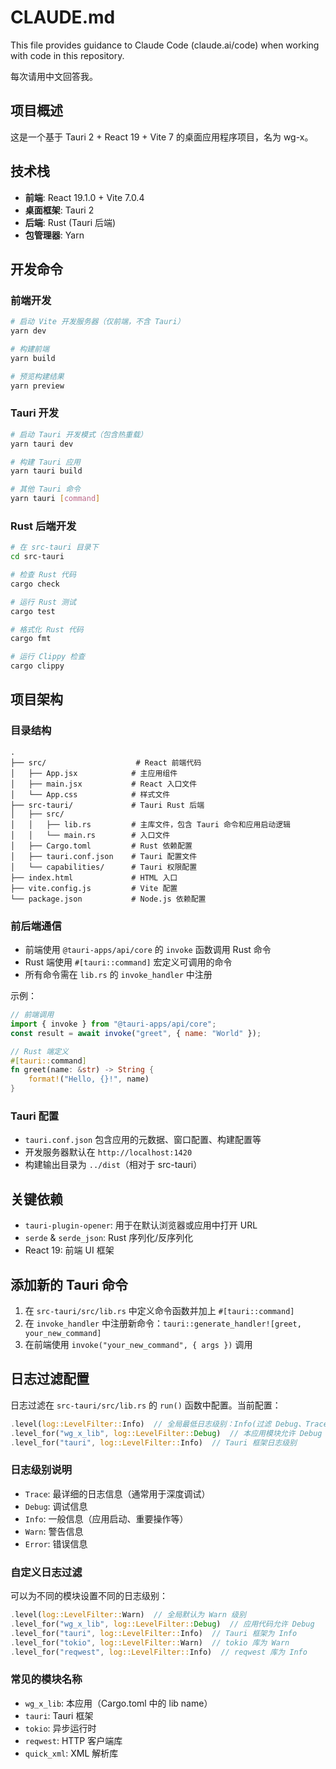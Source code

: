 # CLAUDE.md

This file provides guidance to Claude Code (claude.ai/code) when working with code in this repository.

每次请用中文回答我。

## 项目概述

这是一个基于 Tauri 2 + React 19 + Vite 7 的桌面应用程序项目，名为 wg-x。

## 技术栈

- **前端**: React 19.1.0 + Vite 7.0.4
- **桌面框架**: Tauri 2
- **后端**: Rust (Tauri 后端)
- **包管理器**: Yarn

## 开发命令

### 前端开发
```bash
# 启动 Vite 开发服务器（仅前端，不含 Tauri）
yarn dev

# 构建前端
yarn build

# 预览构建结果
yarn preview
```

### Tauri 开发
```bash
# 启动 Tauri 开发模式（包含热重载）
yarn tauri dev

# 构建 Tauri 应用
yarn tauri build

# 其他 Tauri 命令
yarn tauri [command]
```

### Rust 后端开发
```bash
# 在 src-tauri 目录下
cd src-tauri

# 检查 Rust 代码
cargo check

# 运行 Rust 测试
cargo test

# 格式化 Rust 代码
cargo fmt

# 运行 Clippy 检查
cargo clippy
```

## 项目架构

### 目录结构

```
.
├── src/                    # React 前端代码
│   ├── App.jsx            # 主应用组件
│   ├── main.jsx           # React 入口文件
│   └── App.css            # 样式文件
├── src-tauri/             # Tauri Rust 后端
│   ├── src/
│   │   ├── lib.rs         # 主库文件，包含 Tauri 命令和应用启动逻辑
│   │   └── main.rs        # 入口文件
│   ├── Cargo.toml         # Rust 依赖配置
│   ├── tauri.conf.json    # Tauri 配置文件
│   └── capabilities/      # Tauri 权限配置
├── index.html             # HTML 入口
├── vite.config.js         # Vite 配置
└── package.json           # Node.js 依赖配置
```

### 前后端通信

- 前端使用 `@tauri-apps/api/core` 的 `invoke` 函数调用 Rust 命令
- Rust 端使用 `#[tauri::command]` 宏定义可调用的命令
- 所有命令需在 `lib.rs` 的 `invoke_handler` 中注册

示例：
```javascript
// 前端调用
import { invoke } from "@tauri-apps/api/core";
const result = await invoke("greet", { name: "World" });
```

```rust
// Rust 端定义
#[tauri::command]
fn greet(name: &str) -> String {
    format!("Hello, {}!", name)
}
```

### Tauri 配置

- `tauri.conf.json` 包含应用的元数据、窗口配置、构建配置等
- 开发服务器默认在 `http://localhost:1420`
- 构建输出目录为 `../dist`（相对于 src-tauri）

## 关键依赖

- `tauri-plugin-opener`: 用于在默认浏览器或应用中打开 URL
- `serde` & `serde_json`: Rust 序列化/反序列化
- React 19: 前端 UI 框架

## 添加新的 Tauri 命令

1. 在 `src-tauri/src/lib.rs` 中定义命令函数并加上 `#[tauri::command]`
2. 在 `invoke_handler` 中注册新命令：`tauri::generate_handler![greet, your_new_command]`
3. 在前端使用 `invoke("your_new_command", { args })` 调用

## 日志过滤配置

日志过滤在 `src-tauri/src/lib.rs` 的 `run()` 函数中配置。当前配置：

```rust
.level(log::LevelFilter::Info)  // 全局最低日志级别：Info(过滤 Debug、Trace)
.level_for("wg_x_lib", log::LevelFilter::Debug)  // 本应用模块允许 Debug 级别
.level_for("tauri", log::LevelFilter::Info)  // Tauri 框架日志级别
```

### 日志级别说明

- `Trace`: 最详细的日志信息（通常用于深度调试）
- `Debug`: 调试信息
- `Info`: 一般信息（应用启动、重要操作等）
- `Warn`: 警告信息
- `Error`: 错误信息

### 自定义日志过滤

可以为不同的模块设置不同的日志级别：

```rust
.level(log::LevelFilter::Warn)  // 全局默认为 Warn 级别
.level_for("wg_x_lib", log::LevelFilter::Debug)  // 应用代码允许 Debug
.level_for("tauri", log::LevelFilter::Info)  // Tauri 框架为 Info
.level_for("tokio", log::LevelFilter::Warn)  // tokio 库为 Warn
.level_for("reqwest", log::LevelFilter::Info)  // reqwest 库为 Info
```

### 常见的模块名称

- `wg_x_lib`: 本应用（Cargo.toml 中的 lib name）
- `tauri`: Tauri 框架
- `tokio`: 异步运行时
- `reqwest`: HTTP 客户端库
- `quick_xml`: XML 解析库
